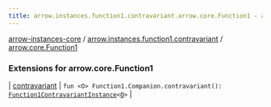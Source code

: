 ```yaml
---
title: arrow.instances.function1.contravariant.arrow.core.Function1 - arrow-instances-core
---
```


[arrow-instances-core](../../index.html) / [arrow.instances.function1.contravariant](../index.html) / [arrow.core.Function1](./index.html)

### Extensions for arrow.core.Function1

| [contravariant](contravariant.html) | `fun <O> Function1.Companion.contravariant(): `[`Function1ContravariantInstance`](../../arrow.instances/-function1-contravariant-instance/index.html)`<`[`O`](contravariant.html#O)`>` |

